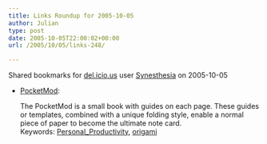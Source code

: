 ```yaml
---
title: Links Roundup for 2005-10-05
author: Julian
type: post
date: 2005-10-05T22:00:02+00:00
url: /2005/10/05/links-248/

---
```

Shared bookmarks for [del.icio.us][1] user  [Synesthesia][2] on 2005-10-05

  * [PocketMod][3]:
  
    The PocketMod is a small book with guides on each page. These guides or templates, combined with a unique folding style, enable a normal piece of paper to become the ultimate note card.   
    Keywords: [Personal_Productivity][4], [origami][5]

 [1]: https://del.icio.us/
 [2]: https://del.icio.us/synesthesia
 [3]: https://www.pocketmod.com/ "https://www.pocketmod.com/"
 [4]: https://del.icio.us/synesthesia/Personal_Productivity
 [5]: https://del.icio.us/synesthesia/origami